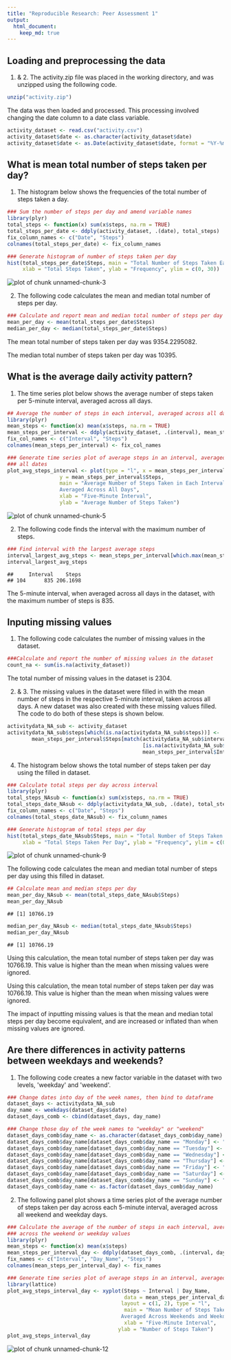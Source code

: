 ```yaml
---
title: "Reproducible Research: Peer Assessment 1"
output: 
  html_document: 
    keep_md: true
---
```


## Loading and preprocessing the data

1. & 2. The activity.zip file was placed in the working directory, and was unzipped
using the following code.

```r
unzip("activity.zip")
```

The data was then loaded and processed. 
This processing involved changing the date column to a date class variable.

```r
activity_dataset <- read.csv("activity.csv")
activity_dataset$date <- as.character(activity_dataset$date)
activity_dataset$date <- as.Date(activity_dataset$date, format = "%Y-%m-%d")
```


## What is mean total number of steps taken per day?

1. The histogram below shows the frequencies of the total number of steps 
taken a day.


```r
### Sum the number of steps per day and amend variable names 
library(plyr)
total_steps <- function(x) sum(x$steps, na.rm = TRUE)
total_steps_per_date <- ddply(activity_dataset, .(date), total_steps)
fix_column_names <- c("Date", "Steps")
colnames(total_steps_per_date) <- fix_column_names

### Generate histogram of number of steps taken per day
hist(total_steps_per_date$Steps, main = "Total Number of Steps Taken Each Day", 
     xlab = "Total Steps Taken", ylab = "Frequency", ylim = c(0, 30))
```

![plot of chunk unnamed-chunk-3](figure/unnamed-chunk-3-1.png) 

2. The following code calculates the mean and median total number of steps per day.


```r
### Calculate and report mean and median total number of steps per day
mean_per_day <- mean(total_steps_per_date$Steps)
median_per_day <- median(total_steps_per_date$Steps)
```

The mean total number of steps taken per day was 9354.2295082.

The median total number of steps taken per day was 10395.


## What is the average daily activity pattern?

1. The time series plot below shows the average number of steps taken per 5-minute 
interval, averaged across all days.


```r
## Average the number of steps in each interval, averaged across all dates
library(plyr)
mean_steps <- function(x) mean(x$steps, na.rm = TRUE)
mean_steps_per_interval <- ddply(activity_dataset, .(interval), mean_steps)
fix_col_names <- c("Interval", "Steps")
colnames(mean_steps_per_interval) <- fix_col_names

### Generate time series plot of average steps in an interval, averaged across 
### all dates
plot_avg_steps_interval <- plot(type = "l", x = mean_steps_per_interval$Interval, 
                 y = mean_steps_per_interval$Steps, 
                 main = "Average Number of Steps Taken in Each Interval, 
                 Averaged Across All Days",
                 xlab = "Five-Minute Interval", 
                 ylab = "Average Number of Steps Taken")
```

![plot of chunk unnamed-chunk-5](figure/unnamed-chunk-5-1.png) 

2. The following code finds the interval with the maximum number of steps.

```r
### Find interval with the largest average steps
interval_largest_avg_steps <- mean_steps_per_interval[which.max(mean_steps_per_interval$Steps),]
interval_largest_avg_steps
```

```
##     Interval    Steps
## 104      835 206.1698
```

The 5-minute interval, when averaged across all days in the dataset, with the 
maximum number of steps is 835.


## Inputing missing values

1. The following code calculates the number of missing values in the dataset.


```r
###Calculate and report the number of missing values in the dataset
count_na <- sum(is.na(activity_dataset))
```

The total number of missing values in the dataset is 2304.

2. & 3. The missing values in the dataset were filled in with the mean number 
of steps in the respective 5-minute interval, taken across all days. A new 
dataset was also created with these missing values filled. The code to do both 
of these steps is shown below.


```r
activitydata_NA_sub <- activity_dataset
activitydata_NA_sub$steps[which(is.na(activitydata_NA_sub$steps))] <- 
        mean_steps_per_interval$Steps[match(activitydata_NA_sub$interval
                                            [is.na(activitydata_NA_sub$steps)], 
                                            mean_steps_per_interval$Interval)]
```

4. The histogram below shows the total number of steps taken per day using the 
filled in dataset.


```r
### Calculate total steps per day across interval
library(plyr)
total_steps_NAsub <- function(x) sum(x$steps, na.rm = TRUE)
total_steps_date_NAsub <- ddply(activitydata_NA_sub, .(date), total_steps_NAsub)
fix_column_names <- c("Date", "Steps")
colnames(total_steps_date_NAsub) <- fix_column_names

### Generate histogram of total steps per day
hist(total_steps_date_NAsub$Steps, main = "Total Number of Steps Taken Each Day (NA's Substituted)", 
     xlab = "Total Steps Taken Per Day", ylab = "Frequency", ylim = c(0, 40))
```

![plot of chunk unnamed-chunk-9](figure/unnamed-chunk-9-1.png) 

The following code calculates the mean and median total number of steps per day 
using this filled in dataset.


```r
## Calculate mean and median steps per day
mean_per_day_NAsub <- mean(total_steps_date_NAsub$Steps)
mean_per_day_NAsub
```

```
## [1] 10766.19
```

```r
median_per_day_NAsub <- median(total_steps_date_NAsub$Steps)
median_per_day_NAsub
```

```
## [1] 10766.19
```

Using this calculation, the mean total number of steps taken per day was 
10766.19. This value is higher than the mean when missing values
were ignored.

Using this calculation, the mean total number of steps taken per day was 
10766.19. This value is higher than the mean when missing values
were ignored. 

The impact of inputting missing values is that the mean and median total steps
per day become equivalent, and are increased or inflated than when missing 
values are ignored.


## Are there differences in activity patterns between weekdays and weekends?

1. The following code creates a new factor variable in the dataset with two levels,
'weekday' and 'weekend'.


```r
### Change dates into day of the week names, then bind to dataframe
dataset_days <- activitydata_NA_sub
day_name <- weekdays(dataset_days$date)
dataset_days_comb <- cbind(dataset_days, day_name)

### Change those day of the week names to "weekday" or "weekend"
dataset_days_comb$day_name <- as.character(dataset_days_comb$day_name)
dataset_days_comb$day_name[dataset_days_comb$day_name == "Monday"] <- "weekday"
dataset_days_comb$day_name[dataset_days_comb$day_name == "Tuesday"] <- "weekday"
dataset_days_comb$day_name[dataset_days_comb$day_name == "Wednesday"] <- "weekday"
dataset_days_comb$day_name[dataset_days_comb$day_name == "Thursday"] <- "weekday"
dataset_days_comb$day_name[dataset_days_comb$day_name == "Friday"] <- "weekday"
dataset_days_comb$day_name[dataset_days_comb$day_name == "Saturday"] <- "weekend"
dataset_days_comb$day_name[dataset_days_comb$day_name == "Sunday"] <- "weekend"
dataset_days_comb$day_name <- as.factor(dataset_days_comb$day_name)
```

2. The following panel plot shows a time series plot of the average number of
steps taken per day across each 5-minute interval, averaged across all weekend
and weekday days.


```r
### Calculate the average of the number of steps in each interval, averaged 
### across the weekend or weekday values
library(plyr)
mean_steps <- function(x) mean(x$steps)
mean_steps_per_interval_day <- ddply(dataset_days_comb, .(interval, day_name), mean_steps)
fix_names <- c("Interval", "Day_Name", "Steps")
colnames(mean_steps_per_interval_day) <- fix_names

### Generate time series plot of average steps in an interval, averaged across all dates
library(lattice)
plot_avg_steps_interval_day <- xyplot(Steps ~ Interval | Day_Name, 
                                      data = mean_steps_per_interval_day, 
                                     layout = c(1, 2), type = "l", 
                                      main = "Mean Number of Steps Taken in Each Interval, 
                                     Averaged Across Weekends and Weekdays", 
                                      xlab = "Five-Minute Interval", 
                                    ylab = "Number of Steps Taken")
plot_avg_steps_interval_day
```

![plot of chunk unnamed-chunk-12](figure/unnamed-chunk-12-1.png) 
